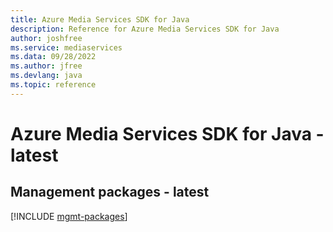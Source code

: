 ```yaml
---
title: Azure Media Services SDK for Java
description: Reference for Azure Media Services SDK for Java
author: joshfree
ms.service: mediaservices
ms.data: 09/28/2022
ms.author: jfree
ms.devlang: java
ms.topic: reference
---
```

# Azure Media Services SDK for Java - latest

## Management packages - latest
[!INCLUDE [mgmt-packages](media-services-mgmt-index.md)]